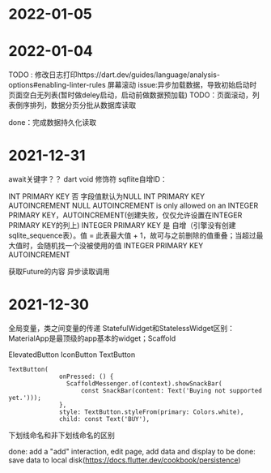 # 2022-01-05
# 2022-01-04
TODO : 修改日志打印https://dart.dev/guides/language/analysis-options#enabling-linter-rules
屏幕滚动
issue:异步加载数据，导致初始启动时页面空白无列表(暂时做deley启动，启动前做数据预加载)
TODO：页面滚动，列表倒序排列，数据分页分批从数据库读取

done：完成数据持久化读取
# 2021-12-31
await关键字？？
dart void 修饰符
sqflite自增ID：

INT PRIMARY KEY	否	字段值默认为NULL
INT PRIMARY KEY AUTOINCREMENT	NULL	AUTOINCREMENT is only allowed on an INTEGER PRIMARY KEY，AUTOINCREMENT(创建失败，仅仅允许设置在INTEGER PRIMARY KEY的列上)
INTEGER PRIMARY KEY	是	自增（引擎没有创建sqlite_sequence表）。值 = 此表最大值 + 1，故可与之前删除的值重叠；当超过最大值时，会随机找一个没被使用的值
INTEGER PRIMARY KEY AUTOINCREMENT

获取Future的内容
异步读取调用
# 2021-12-30
全局变量，类之间变量的传递
StatefulWidget和StatelessWidget区别：
MaterialApp是最顶级的app基本的widget；Scaffold

ElevatedButton
IconButton
TextButton
```aidl
TextButton(
              onPressed: () {
                ScaffoldMessenger.of(context).showSnackBar(
                    const SnackBar(content: Text('Buying not supported yet.')));
              },
              style: TextButton.styleFrom(primary: Colors.white),
              child: const Text('BUY'),
```

下划线命名和非下划线命名的区别

done: add a "add" interaction, edit page, add data and display
to be done: save data to local disk(https://docs.flutter.dev/cookbook/persistence)
